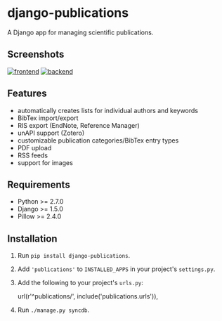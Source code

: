 django-publications
===================

A Django app for managing scientific publications.

Screenshots
-----------

[![frontend][3]][1]
[![backend][4]][2]

[1]: https://raw.githubusercontent.com/lucastheis/django-publications/media/frontend.png
[2]: https://raw.githubusercontent.com/lucastheis/django-publications/media/backend.png
[3]: https://raw.githubusercontent.com/lucastheis/django-publications/media/frontend_small.png
[4]: https://raw.githubusercontent.com/lucastheis/django-publications/media/backend_small.png

Features
--------

* automatically creates lists for individual authors and keywords
* BibTex import/export
* RIS export (EndNote, Reference Manager)
* unAPI support (Zotero)
* customizable publication categories/BibTex entry types
* PDF upload
* RSS feeds
* support for images

Requirements
------------

* Python >= 2.7.0
* Django >= 1.5.0
* Pillow >= 2.4.0

Installation
------------

1) Run `pip install django-publications`.

2) Add `'publications'` to `INSTALLED_APPS` in your project's `settings.py`.

3) Add the following to your project's `urls.py`:

	url(r'^publications/', include('publications.urls')),

4) Run `./manage.py syncdb`.
